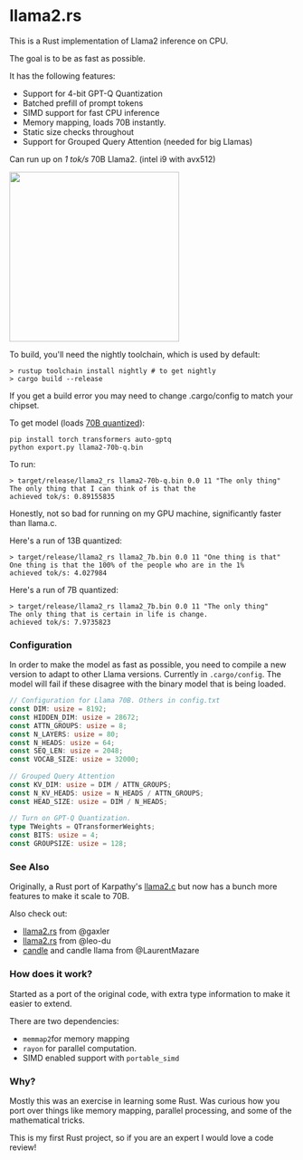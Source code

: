 # llama2.rs

This is a Rust implementation of Llama2 inference on CPU.

The goal is to be as fast as possible. 

It has the following features:

* Support for 4-bit GPT-Q Quantization
* Batched prefill of prompt tokens
* SIMD support for fast CPU inference
* Memory mapping, loads 70B instantly.
* Static size checks throughout
* Support for Grouped Query Attention (needed for big Llamas)

Can run up on *1 tok/s* 70B Llama2. (intel i9 with avx512) 

<img src="https://github.com/srush/llama2.rs/assets/35882/dac9a285-b141-409f-bb46-c81a28516cd1" width=300px>

To build, you'll need the nightly toolchain, which is used by default:

```
> rustup toolchain install nightly # to get nightly
> cargo build --release
```

If you get a build error you may need to change .cargo/config to match your chipset.

To get model (loads [70B quantized](https://huggingface.co/TheBloke/llama-2-70b-Guanaco-QLoRA-GPTQ)):

```
pip install torch transformers auto-gptq
python export.py llama2-70b-q.bin
```

To run:

```
> target/release/llama2_rs llama2-70b-q.bin 0.0 11 "The only thing"                                                                                                                                 
The only thing that I can think of is that the          
achieved tok/s: 0.89155835
```

Honestly, not so bad for running on my GPU machine, significantly faster than llama.c. 

Here's a run of 13B quantized:

```
> target/release/llama2_rs llama2_7b.bin 0.0 11 "One thing is that"
One thing is that the 100% of the people who are in the 1%
achieved tok/s: 4.027984
```

Here's a run of 7B quantized:

```
> target/release/llama2_rs llama2_7b.bin 0.0 11 "The only thing"
The only thing that is certain in life is change.
achieved tok/s: 7.9735823
```

### Configuration

In order to make the model as fast as possible, you need to compile a new version to adapt to other Llama versions. Currently in `.cargo/config`. The model will fail if these disagree with the binary model that is being loaded. 

```rust
// Configuration for Llama 70B. Others in config.txt                                                                                          
const DIM: usize = 8192;                                                                                                                      
const HIDDEN_DIM: usize = 28672;                                                                                                              
const ATTN_GROUPS: usize = 8;                                                                                                                 
const N_LAYERS: usize = 80;                                                                                                                   
const N_HEADS: usize = 64;                                                                                                                    
const SEQ_LEN: usize = 2048;                                                                                                                  
const VOCAB_SIZE: usize = 32000;                                                                                                              
                                                                                                                                              
// Grouped Query Attention                                                                                                                    
const KV_DIM: usize = DIM / ATTN_GROUPS;                                                                                                      
const N_KV_HEADS: usize = N_HEADS / ATTN_GROUPS;                                                                                              
const HEAD_SIZE: usize = DIM / N_HEADS;                                                                                                       
                                                                                                                                              
// Turn on GPT-Q Quantization.                                                                                                                
type TWeights = QTransformerWeights;                                                                                                          
const BITS: usize = 4;                                                                                                                        
const GROUPSIZE: usize = 128; 
```

### See Also

Originally, a Rust port of Karpathy's [llama2.c](https://github.com/karpathy/llama2.c) but now has a bunch more features to make it scale to 70B.

Also check out:

* [llama2.rs](https://github.com/gaxler/llama2.rs) from @gaxler 
* [llama2.rs](https://github.com/leo-du/llama2.rs) from @leo-du
* [candle](https://github.com/LaurentMazare/candle) and candle llama from @LaurentMazare

### How does it work?

Started as a port of the original code, with extra type information to make it easier to extend. 

There are two dependencies: 
* `memmap2`for memory mapping
* `rayon` for parallel computation.
* SIMD enabled support with `portable_simd`

### Why? 

Mostly this was an exercise in learning some Rust. Was curious how you port over things like memory mapping, parallel processing, and some of the mathematical tricks. 

This is my first Rust project, so if you are an expert I would love a code review!
